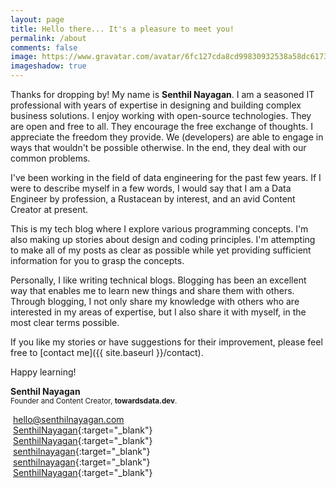 ```yaml
---
layout: page
title: Hello there... It's a pleasure to meet you!
permalink: /about
comments: false
image: https://www.gravatar.com/avatar/6fc127cda8cd99830932538a58dc6173?s=350
imageshadow: true
---
```


Thanks for dropping by! My name is **Senthil Nayagan**. I am a seasoned IT professional with years of expertise in designing and building complex business solutions. I enjoy working with open-source technologies. They are open and free to all. They encourage the free exchange of thoughts. I appreciate the freedom they provide. We (developers) are able to engage in ways that wouldn't be possible otherwise. In the end, they deal with our common problems.

I've been working in the field of data engineering for the past few years. If I were to describe myself in a few words, I would say that I am a Data Engineer by profession, a Rustacean by interest, and an avid Content Creator at present.

This is my tech blog where I explore various programming concepts. I'm also making up stories about design and coding principles. I'm attempting to make all of my posts as clear as possible while yet providing sufficient information for you to grasp the concepts.

Personally, I like writing technical blogs. Blogging has been an excellent way that enables me to learn new things and share them with others. Through blogging, I not only share my knowledge with others who are interested in my areas of expertise, but I also share it with myself, in the most clear terms possible.

If you like my stories or have suggestions for their improvement, please feel free to [contact me]({{ site.baseurl }}/contact).

Happy learning!

**Senthil Nayagan**<br/>
<sup>Founder and Content Creator, **towardsdata.dev**.</sup>

<i class="fas fa-envelope"></i>&nbsp;[hello@senthilnayagan.com](mailto:hello@senthilnayagan.com)<br/>
<i class="fab fa-mastodon"></i>&nbsp;[SenthilNayagan](https://fosstodon.org/@SenthilNayagan){:target="_blank"}<br/>
<i class="fab fa-twitter"></i>&nbsp;[SenthilNayagan](https://twitter.com/SenthilNayagan){:target="_blank"}<br/>
<i class="fab fa-instagram"></i>&nbsp;[senthilnayagan](https://www.instagram.com/senthilnayagan){:target="_blank"}<br/> 
<i class="fab fa-linkedin"></i>&nbsp;[senthilnayagan](https://www.linkedin.com/in/senthilnayagan){:target="_blank"}<br/>
<i class="fab fa-github"></i>&nbsp;[SenthilNayagan](https://github.com/SenthilNayagan){:target="_blank"}
